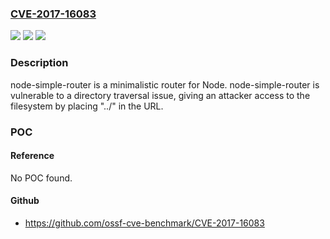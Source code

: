 ### [CVE-2017-16083](https://cve.mitre.org/cgi-bin/cvename.cgi?name=CVE-2017-16083)
![](https://img.shields.io/static/v1?label=Product&message=node-simple-router%20node%20module&color=blue)
![](https://img.shields.io/static/v1?label=Version&message=n%2Fa&color=blue)
![](https://img.shields.io/static/v1?label=Vulnerability&message=Path%20Traversal%20(CWE-22)&color=brighgreen)

### Description

node-simple-router is a minimalistic router for Node. node-simple-router is vulnerable to a directory traversal issue, giving an attacker access to the filesystem by placing "../" in the URL.

### POC

#### Reference
No POC found.

#### Github
- https://github.com/ossf-cve-benchmark/CVE-2017-16083

